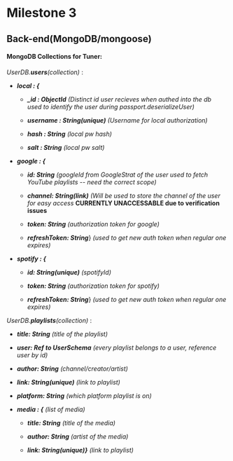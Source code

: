 # Milestone 3

## Back-end(MongoDB/mongoose)

#### MongoDB Collections for Tuner:

*UserDB.**users**(collection)* : 
- ***local : {***
  - ***_id : ObjectId*** *(Distinct id user recieves when authed into the db used to identify the user during passport.deserializeUser)*

  - ***username : String(unique)*** *(Username for local authorization)*

  - ***hash : String*** *(local pw hash)*

  - ***salt : String*** *(local pw salt)*

- ***google : {*** 
  - ***id: String*** *(googleId from GoogleStrat of the user used to fetch YouTube playlists -- need the correct scope)*
  
  - ***channel: String(link)*** *(Will be used to store the channel of the user for easy access* **CURRENTLY UNACCESSABLE due to verification issues**
  
  - ***token: String*** *(authorization token for google)*
  
  - ***refreshToken: String***} *(used to get new auth token when regular one expires)*
  
- ***spotify : {*** 
  - ***id: String(unique)*** *(spotifyId)*
  
  - ***token: String*** *(authorization token for spotify)*
  
  - ***refreshToken: String***} *(used to get new auth token when regular one expires)*
  
*UserDB.**playlists**(collection)* : 
- ***title: String*** *(title of the playlist)*

- ***user: Ref to UserSchema*** *(every playlist belongs to a user, reference user by id)*

- ***author: String*** *(channel/creator/artist)*

- ***link: String(unique)*** *(link to playlist)*

- ***platform: String*** *(which platform playlist is on)*

- ***media : {*** *(list of media)*
  - ***title: String*** *(title of the media)*
  
  - ***author: String*** *(artist of the media)*
  
  - ***link: String(unique)}*** *(link to playlist)* 


 

